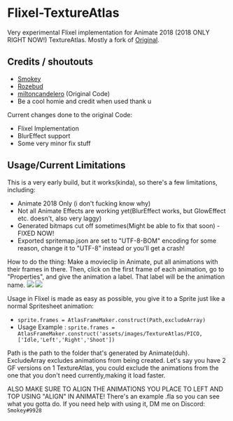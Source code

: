 # Flixel-TextureAtlas
 
 Very experimental Flixel implementation for Animate 2018 (2018 ONLY RIGHT NOW!) TextureAtlas. Mostly a fork of [Original](https://github.com/miltoncandelero/OpenFLAnimateAtlas).

 ## Credits / shoutouts

 - [Smokey](https://twitter.com/Smokey_5_)
 - [Rozebud](https://twitter.com/helpme_thebigt)
 - [miltoncandelero](https://github.com/miltoncandelero) (Original Code)
 - Be a cool homie and credit when used thank u

 Current changes done to the original Code:
 - Flixel Implementation
 - BlurEffect support
 - Some very minor fix stuff

  ## Usage/Current Limitations

  This is a very early build, but it works(kinda), so there's a few limitations, including:
  - Animate 2018 Only (i don't fucking know why)
  - Not all Animate Effects are working yet(BlurEffect works, but GlowEffect etc. doesn't, also very laggy)
  - Generated bitmaps cut off sometimes(Might be able to fix that soon) - FIXED NOW!
  - Exported spritemap.json are set to "UTF-8-BOM" encoding for some reason, change it to "UTF-8" instead or you'll get a crash!


  
  How to do the thing:
  Make a movieclip in Animate, put all animations with their frames in there. Then, click on the first frame of each animation, go to "Properties", and give the animation a label. That label will be the animation name.
  ![](/art/instruction2.PNG)
  ![](/art/instruction1.PNG)

  Usage in Flixel is made as easy as possible, you give it to a Sprite just like a normal Spritesheet animation:

 - `sprite.frames = AtlasFrameMaker.construct(Path,excludeArray)`
 - Usage Example :  `sprite.frames = AtlasFrameMaker.construct('assets/images/TextureAtlas/PICO,['Idle,'Left','Right','Shoot'])`

 Path is the path to the folder that's generated by Animate(duh).
 ExcludeArray excludes animations from being created. Let's say you have 2 GF versions on 1 TextureAtlas, you could exclude the animations from the one that you don't need currently,making it load faster.

 ALSO MAKE SURE TO ALIGN THE ANIMATIONS YOU PLACE TO LEFT AND TOP USING "ALIGN" IN ANIMATE! There's an example .fla so you can see what you gotta do. If you need help with using it, DM me on Discord: `Smokey#9928`

    
